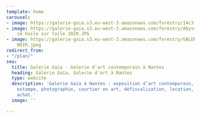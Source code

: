 ```yaml
---
template: home
carousel:
- image: https://galerie-gaia.s3.eu-west-3.amazonaws.com/forestry/14c3-1-911.jpg
- image: https://galerie-gaia.s3.eu-west-3.amazonaws.com/forestry/Abyssale 200 x 300
    cm huile sur toile 2020.JPG
- image: https://galerie-gaia.s3.eu-west-3.amazonaws.com/forestry/GALERIE-GAIA-DAHA-CUBLE
    NOIR.jpeg
redirect_from:
- "/plan/"
seo:
  title: Galerie Gaïa - Galerie d'art contemporain à Nantes
  heading: Galerie Gaïa, Galerie d'art à Nantes
  type: website
  description: 'Galerie Gaïa à Nantes : exposition d’art contemporain, peinture, sculpture,
    estampe, photographie, courtier en art, défiscalisation, location, prêt avant
    achat.'
  image: ''

---
```

